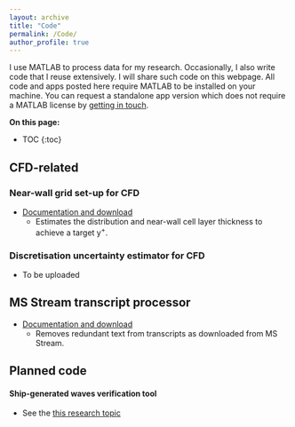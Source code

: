 ```yaml
---
layout: archive
title: "Code"
permalink: /Code/
author_profile: true
---
```


I use MATLAB to process data for my research. Occasionally, I also write code that I reuse extensively. I will share such code on this webpage. All code and apps posted here require MATLAB to be installed on your machine. You can request a standalone app version which does not require a MATLAB license by [getting in touch](/get-in-touch).

**On this page:**
* TOC
{:toc}

## CFD-related

### Near-wall grid set-up for CFD
- [Documentation and download](https://momchil-terziev.github.io/Code/Near-wall-grid)
  - Estimates the distribution and near-wall cell layer thickness to achieve a target y<sup>+</sup>. 

### Discretisation uncertainty estimator for CFD
- To be uploaded

## MS Stream transcript processor
- [Documentation and download](https://momchil-terziev.github.io/Code/Transcript-app/)
  - Removes redundant text from transcripts as downloaded from MS Stream.

## Planned code

#### Ship-generated waves verification tool
* See the [this research topic](https://momchil-terziev.github.io/research-topics#8-development-of-a-wave-verification-tool-for-cfd-predictions)

